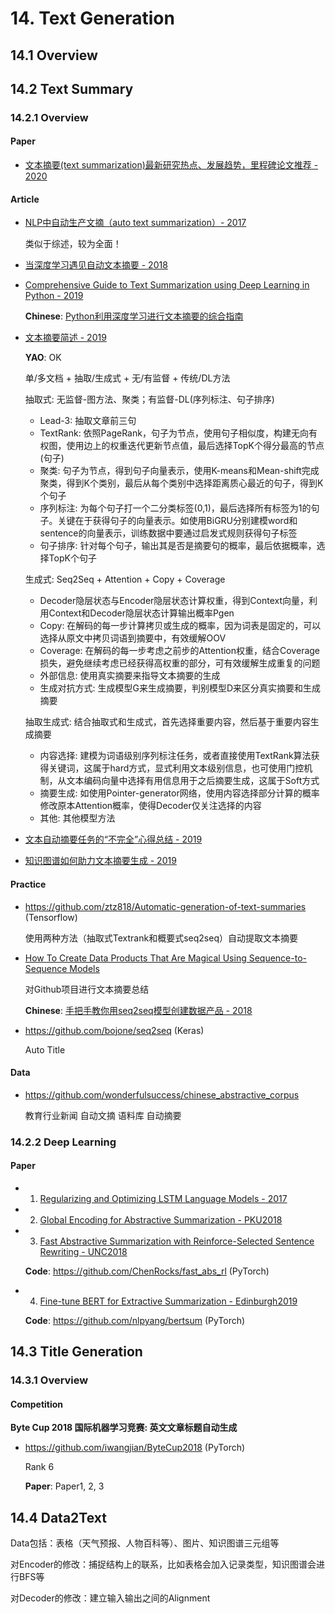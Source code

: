 
# 14. Text Generation

## 14.1 Overview


## 14.2 Text Summary

### 14.2.1 Overview

#### Paper

- [文本摘要(text summarization)最新研究热点、发展趋势，里程碑论文推荐 - 2020](https://zhuanlan.zhihu.com/p/111266615)

#### Article

- [NLP中自动生产文摘（auto text summarization）- 2017](https://www.sohu.com/a/197255751_609569)

    类似于综述，较为全面！

- [当深度学习遇见自动文本摘要 - 2018](hts://cloud.tencent.com/developer/article/1029101)

- [Comprehensive Guide to Text Summarization using Deep Learning in Python - 2019](https://www.analyticsvidhya.com/blog/2019/06/comprehensive-guide-text-summarization-using-deep-learning-python/)

    **Chinese**: [Python利用深度学习进行文本摘要的综合指南](https://mp.weixin.qq.com/s/gDZyTbM1nw3fbEnU--y3nQ)

- [文本摘要简述 - 2019](https://www.jiqizhixin.com/articles/2019-03-25-7)

    **YAO**: OK

    单/多文档 + 抽取/生成式 + 无/有监督 + 传统/DL方法

    抽取式: 无监督-图方法、聚类；有监督-DL(序列标注、句子排序)

    - Lead-3: 抽取文章前三句
    - TextRank: 依照PageRank，句子为节点，使用句子相似度，构建无向有权图，使用边上的权重迭代更新节点值，最后选择TopK个得分最高的节点(句子)
    - 聚类: 句子为节点，得到句子向量表示，使用K-means和Mean-shift完成聚类，得到K个类别，最后从每个类别中选择距离质心最近的句子，得到K个句子
    - 序列标注: 为每个句子打一个二分类标签(0,1)，最后选择所有标签为1的句子。关键在于获得句子的向量表示。如使用BiGRU分别建模word和sentence的向量表示，训练数据中要通过启发式规则获得句子标签
    - 句子排序: 针对每个句子，输出其是否是摘要句的概率，最后依据概率，选择TopK个句子

    生成式: Seq2Seq + Attention + Copy + Coverage

    - Decoder隐层状态与Encoder隐层状态计算权重，得到Context向量，利用Context和Decoder隐层状态计算输出概率Pgen
    - Copy: 在解码的每一步计算拷贝或生成的概率，因为词表是固定的，可以选择从原文中拷贝词语到摘要中，有效缓解OOV
    - Coverage: 在解码的每一步考虑之前步的Attention权重，结合Coverage损失，避免继续考虑已经获得高权重的部分，可有效缓解生成重复的问题
    - 外部信息: 使用真实摘要来指导文本摘要的生成
    - 生成对抗方式: 生成模型G来生成摘要，判别模型D来区分真实摘要和生成摘要

    抽取生成式: 结合抽取式和生成式，首先选择重要内容，然后基于重要内容生成摘要

    - 内容选择: 建模为词语级别序列标注任务，或者直接使用TextRank算法获得关键词，这属于hard方式，显式利用文本级别信息，也可使用门控机制，从文本编码向量中选择有用信息用于之后摘要生成，这属于Soft方式
    - 摘要生成: 如使用Pointer-generator网络，使用内容选择部分计算的概率修改原本Attention概率，使得Decoder仅关注选择的内容
    - 其他: 其他模型方法

- [文本自动摘要任务的“不完全”心得总结 - 2019](https://zhuanlan.zhihu.com/p/83596443)

- [知识图谱如何助力文本摘要生成 - 2019](https://mp.weixin.qq.com/s?__biz=MzUyMDY0OTg3Nw==&mid=2247483982&idx=1&sn=8740d862216be0d4cbe81f650aedf8d0)


#### Practice

- <https://github.com/ztz818/Automatic-generation-of-text-summaries> (Tensorflow)

    使用两种方法（抽取式Textrank和概要式seq2seq）自动提取文本摘要

- [How To Create Data Products That Are Magical Using Sequence-to-Sequence Models](https://towardsdatascience.com/how-to-create-data-products-that-are-magical-using-sequence-to-sequence-models-703f86a231f8)

    对Github项目进行文本摘要总结

    **Chinese**: [手把手教你用seq2seq模型创建数据产品 - 2018](https://yq.aliyun.com/articles/560596)

- <https://github.com/bojone/seq2seq> (Keras)

    Auto Title


#### Data

- <https://github.com/wonderfulsuccess/chinese_abstractive_corpus>

    教育行业新闻 自动文摘 语料库 自动摘要


### 14.2.2 Deep Learning

#### Paper

- 1. [Regularizing and Optimizing LSTM Language Models - 2017](https://arxiv.org/abs/1708.02182)

- 2. [Global Encoding for Abstractive Summarization - PKU2018](https://arxiv.org/abs/1805.03989)

- 3. [Fast Abstractive Summarization with Reinforce-Selected Sentence Rewriting - UNC2018](https://arxiv.org/abs/1805.11080)

    **Code**: <https://github.com/ChenRocks/fast_abs_rl> (PyTorch)

- 4. [Fine-tune BERT for Extractive Summarization - Edinburgh2019](https://arxiv.org/abs/1903.10318)

    **Code**: <https://github.com/nlpyang/bertsum> (PyTorch)



## 14.3 Title Generation

### 14.3.1 Overview



#### Competition

**Byte Cup 2018 国际机器学习竞赛: 英文文章标题自动生成**

- <https://github.com/iwangjian/ByteCup2018> (PyTorch)

    Rank 6

    **Paper**: Paper1, 2, 3




## 14.4 Data2Text

Data包括：表格（天气预报、人物百科等）、图片、知识图谱三元组等

对Encoder的修改：捕捉结构上的联系，比如表格会加入记录类型，知识图谱会进行BFS等

对Decoder的修改：建立输入输出之间的Alignment


